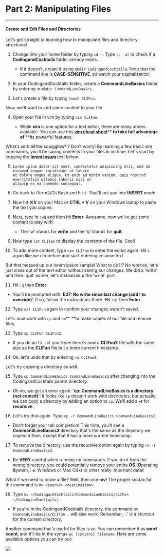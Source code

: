 # Part 2: Manipulating Files

---

#### Create and Edit Files and Directories

Let's get straight to learning how to manipulate files and directory structures!

1. Change into your home folder by typing `cd ~`. Type `ls -al` to check if a **CodingandCocktails** folder already exists.
   * If it doesn't, create it using `mkdir CodingandCocktails`. Note that the command line is **CASE-SENSITIVE**, so watch your capitalization!
2. In your CodingandCocktails folder, create a **CommandLineBasics** folder by entering in `mkdir CommandLineBasics`.

3. Let's create a file by typing `touch CLIFun`.

Now, we'll want to add some content to your file.

4. Open your file in vim by typing `vim CLIFun`.

   * While **vim** is one option for a text editor, there are many others available. You can use this [**vim cheat sheet**](https://vim.rtorr.com/)** **to take full advantage of** **its powerful features.

What's with all the squigglies?!? Don't worry! By learning a few basic vim commands, you'll be saving contents in your files in no time. Let's start by copying the [**lorem ipsum**](https://en.wikipedia.org/wiki/Lorem_ipsum) text below.

5. ```
   Lorem ipsum dolor sit amet, consectetur adipiscing elit, sed do eiusmod tempor incididunt ut labore
   et dolore magna aliqua. Ut enim ad minim veniam, quis nostrud exercitation ullamco laboris nisi ut
   aliquip ex ea commodo consequat.
   ```
6. Go back to iTerm2/Git Bash and hit `i`. That'll put you into **INSERT** mode.

7. Now hit **⌘V** on your Mac or **CTRL + V** on your Windows laptop to paste the text you copied.

8. Next, type in `:wq` and then hit **Enter**. Awesome, now we've got some content to play with!

   * The 'w' stands for **write** and the 'q' stands for **quit**.

9. Now type `cat CLIFun` to display the contents of the file. Cool!

10. To add more content, type `vim CLIFun` to enter the editor again. Hit `i` again like we did before and start entering in some text.

But that messed up our lorem ipsum sample! What to do?!? No worries, let's just close out of the text editor without saving our changes. We did a 'write' and then 'quit' earlier, let's instead skip the 'write' part.

11. Hit `:q` then **Enter**.
   * You'll be prompted with '**E37: No write since last change \(add ! to override\)**'. If so, follow the instructions there. Hit `:q!` then **Enter**.
12. Type `cat CLIFun` again to confirm your changes weren't saved.

Let's now work with `cp` and `rm`** **to make copies of our file and remove files.

13. Type `cp CLIFun CLIFun2`.

   * If you do an `ls -al` you'll see there's now a **CLIFun2** file with the same size as the **CLIFun** file but a more current timestamp.

14. Ok, let's undo that by entering `rm CLIFun2`.

Let's try copying a directory as well.

15. Type `cp CommandLineBasics CommandLineBasics2` after changing into the CodingandCocktails parent directory.

   * Oh no, we got an error again: '**cp: CommandLineBasics is a directory \(not copied\)**'! It looks like `cp` doesn't work with directories, but actually, we can copy a directory by adding an option to `cp`. We'll add a **-r** for **recursive**.

16. Let's try that again. Type `cp -r CommandLineBasics CommandLineBasics2`.

   * Don't forget your tab completion! This time, you'll see a **CommandLineBasics2** directory that's the same as the directory we copied it from, except that it has a more current timestamp.

17. To remove the directory, use the recursive option again by typing `rm -r CommandLineBasics2`.

   * Be **VERY** careful when running rm commands. If you do it from  the wrong directory, you could potentially remove your entire **OS** \(**O**perating **S**ystem, i.e. Windows or Mac OSx\) or other really important data!!

What if we need to move a file? Well, then use **mv**! The proper syntax for the command is `mv <source> <destination>`.

18. Type `mv ~/CodingandCocktails/CommandLineBasics/CLIFun ~/CodingandCocktails/`.

   * If you're in the CodingandCocktails directory, the command `mv CommandLineBasics/CLIFun .` will also work. Remember, '**.**' is a shortcut for the current directory.

Another command that's useful for files is `wc`. You can remember it as **word count**, and it'll be in the syntax `wc [options] filename`. Here are some available options you can try out:

![](/images/wc_options.png)

